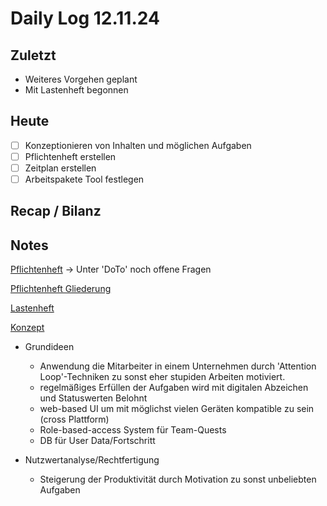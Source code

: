 # Daily Log 12.11.24

## Zuletzt
- Weiteres Vorgehen geplant
- Mit Lastenheft begonnen

## Heute

- [ ] Konzeptionieren von Inhalten und möglichen Aufgaben
- [ ] Pflichtenheft erstellen
- [ ] Zeitplan erstellen
- [ ] Arbeitspakete Tool festlegen

## Recap / Bilanz


## Notes

[Pflichtenheft](../24.10.29/Pflichtenheft_Questify.md)
-> Unter 'DoTo' noch offene Fragen

[Pflichtenheft Gliederung](../24.10.29/Gliederung_Pflichtenheft.pdf)

[Lastenheft](../24.10.29/Lastenheft_Questify.md)
<!-- -> https://chatgpt.com/share/6720dfe6-d86c-800a-bf53-1f82d712e43f -->

[Konzept](<../24.11.05/Konzept Questify.md>)
<!-- -> https://chatgpt.com/share/672a177d-a9a8-800a-bdff-bf8994686894 -->

- Grundideen
  - Anwendung die Mitarbeiter in einem Unternehmen durch 'Attention Loop'-Techniken zu sonst eher stupiden Arbeiten motiviert.
  - regelmäßiges Erfüllen der Aufgaben wird mit digitalen Abzeichen und Statuswerten Belohnt
  - web-based UI um mit möglichst vielen Geräten kompatible zu sein (cross Plattform)
  - Role-based-access System für Team-Quests
  - DB für User Data/Fortschritt

- Nutzwertanalyse/Rechtfertigung
  - Steigerung der Produktivität durch Motivation zu sonst unbeliebten Aufgaben
